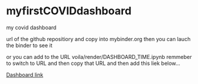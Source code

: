 # myfirstCOVIDdashboard
my covid dashboard

url of the github repositiory and copy into mybinder.org then you can lauch the binder to see it 

or you can add to the URL voila/render/DASHBOARD_TIME.ipynb remmeber to switch to URL and then copy that URL and then add this liek below...

[Dashboard link](https://mybinder.org/v2/gh/JaneeshBansal/myfirstCOVIDdashboard/HEAD?urlpath=voila%2Frender%2FDASHBOARD_TIME.ipynb)

